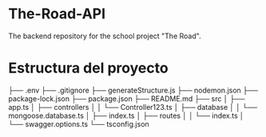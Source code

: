 # The-Road-API
The backend repository for the school project "The Road".

# Estructura del proyecto

├── .env
├── .gitignore
├── generateStructure.js
├── nodemon.json
├── package-lock.json
├── package.json
├── README.md
├── src
│   ├── app.ts
│   ├── controllers
│   │   └── Controller123.ts
│   ├── database
│   │   └── mongoose.database.ts
│   ├── index.ts
│   ├── routes
│   │   └── index.ts
│   └── swagger.options.ts
└── tsconfig.json
